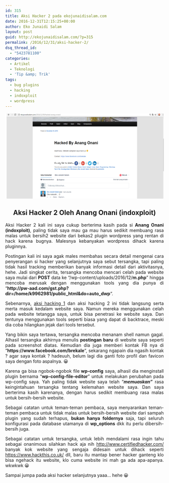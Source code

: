 ```yaml
---
id: 315
title: Aksi Hacker 2 pada ekojunaidisalam.com
date: 2016-12-31T12:15:25+00:00
author: Eko Junaidi Salam
layout: post
guid: http://ekojunaidisalam.com/?p=315
permalink: /2016/12/31/aksi-hacker-2/
dsq_thread_id:
  - "5423781100"
categories:
  - Artikel
  - Teknologi
  - 'Tip &amp; Trik'
tags:
  - bug plugins
  - hacking
  - indoxploit
  - wordpress
---
```

![aksi-hacker-2-indoxploit](/wp-content/uploads/2016/12/Picture1.png)
<h2 style="text-align: center;">Aksi Hacker 2 Oleh Anang Onani (indoxploit)</h2>

<p style="text-align: justify;">
  Aksi Hacker 2 kali ini saya cukup berterima kasih pada si <strong>Anang Onani (indoxploit)</strong>, paling tidak saya mau ga mau harus sedikit membuang rasa malas untuk bersih2 website dari bekas2 plugin wordpress yang rentan di hack karena bugnya. Malesnya kebanyakan wordpress dihack karena pluginnya.
</p>

<p style="text-align: justify;">
  Postingan kali ini saya agak males membahas secara detail mengenai cara penyerangan si hacker yang selanjutnya saya sebut tersangka, tapi paling tidak hasil tracking memberikan banyak informasi detail dari aktivitasnya, hehe. Jadi singkat cerita, tersangka mencoba mencari celah pada website saya mulai dari <strong>POST</strong> data ke &#8220;/wp-content/uploads/2016/12/<strong>m.php</strong>&#8221; hingga mencoba merusak dengan menggunakan tools yang dia punya di &#8220;<strong>http://pw-aad.com/gst.php?dir=/home/k9962981/public_html&do=auto_dwp</strong>&#8220;.
</p>

<p style="text-align: justify;">
  Sebenarnya, <a href="{{site.baseurl}}/2016/12/17/aksi-hacker/" target="_blank">aksi hacking 1</a> dan aksi hacking 2 ini tidak langsung serta merta masuk kedalam website saya. Namun mereka menggunakan celah pada website tetangga saya, untuk bisa penetrasi ke website saya. Dan tentunya menggunakan tools seperti biasa yang dapat di backtrace, meski dia coba hilangkan jejak dari tools tersebut.<a name='more'></a>
</p>

<p style="text-align: justify;">
  Yang bikin saya tertawa, tersangka mencoba menanam shell namun gagal. Alhasil tersangka akhirnya menulis <strong>postingan baru</strong> di website saya seperti pada screenshot diatas. Kemudian dia juga memberi kontak FB nya di &#8220;<strong>https://www.facebook.com/brekale</strong>&#8220;, sekarang ngapain dia ngasih kontak ? agar saya kontak ? hadeuuh, belum lagi dia ganti foto profil dan favicon saya dengan foto aspalnya. 😀
</p>

<p style="text-align: justify;">
  Karena ga bisa ngobok-ngobok file<strong> wp-config</strong> saya, alhasil dia menginstall plugin bernama &#8220;<strong>wp-config-file-editor</strong>&#8221; untuk melakukan perubahan pada wp-config saya. Yah paling tidak website saya telah &#8220;<em><strong>memuaskan&#8221;</strong> </em>rasa keingintahuan tersangka tentang kelemahan website saya. Dan saya berterima kasih karenanya, dengan harus sedikit membuang rasa malas untuk bersih-bersih website.
</p>

<p style="text-align: justify;">
  Sebagai catatan untuk teman-teman pembaca, saya menyarankan teman-teman pembaca untuk tidak malas untuk bersih-bersih website dari sampah plugin yang sudah terhapus, <strong>bukan hanya foldernya</strong> saja, tapi seluruh konfigurasi pada database utamanya di <strong>wp_options</strong> dkk itu perlu dibersih-bersih juga.
</p>

<p style="text-align: justify;">
  Sebagai catatan untuk tersangka, untuk lebih mendalami rasa ingin tahu sebagai onanimous silahkan hack aja nih <a href="http://www.certifiedhacker.com/" target="_blank">http://www.certifiedhacker.com/</a> banyak kok website yang sengaja didesain untuk dihack seperti <a href="https://www.hackthis.co.uk/" target="_blank">https://www.hackthis.co.uk/</a> dll, baru itu mantap bener hacker ganteng klo bisa ngehack itu website, klo cuma website ini mah ga ada apa-apanya. wkwkwk 😀
</p>

<p style="text-align: justify;">
  Sampai jumpa pada aksi hacker selanjutnya yaaa&#8230; hehe 😀
</p>
